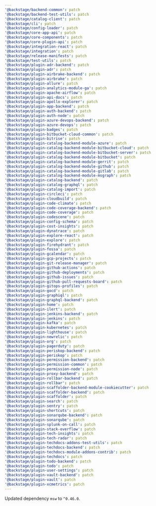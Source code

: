 ```yaml
---
'@backstage/backend-common': patch
'@backstage/backend-test-utils': patch
'@backstage/catalog-client': patch
'@backstage/cli': patch
'@backstage/config-loader': patch
'@backstage/core-app-api': patch
'@backstage/core-components': patch
'@backstage/core-plugin-api': patch
'@backstage/integration-react': patch
'@backstage/integration': patch
'@backstage/release-manifests': patch
'@backstage/test-utils': patch
'@backstage/plugin-adr-backend': patch
'@backstage/plugin-adr': patch
'@backstage/plugin-airbrake-backend': patch
'@backstage/plugin-airbrake': patch
'@backstage/plugin-allure': patch
'@backstage/plugin-analytics-module-ga': patch
'@backstage/plugin-apache-airflow': patch
'@backstage/plugin-api-docs': patch
'@backstage/plugin-apollo-explorer': patch
'@backstage/plugin-app-backend': patch
'@backstage/plugin-auth-backend': patch
'@backstage/plugin-auth-node': patch
'@backstage/plugin-azure-devops-backend': patch
'@backstage/plugin-azure-devops': patch
'@backstage/plugin-badges': patch
'@backstage/plugin-bitbucket-cloud-common': patch
'@backstage/plugin-bitrise': patch
'@backstage/plugin-catalog-backend-module-azure': patch
'@backstage/plugin-catalog-backend-module-bitbucket-cloud': patch
'@backstage/plugin-catalog-backend-module-bitbucket-server': patch
'@backstage/plugin-catalog-backend-module-bitbucket': patch
'@backstage/plugin-catalog-backend-module-gerrit': patch
'@backstage/plugin-catalog-backend-module-github': patch
'@backstage/plugin-catalog-backend-module-gitlab': patch
'@backstage/plugin-catalog-backend-module-msgraph': patch
'@backstage/plugin-catalog-backend': patch
'@backstage/plugin-catalog-graphql': patch
'@backstage/plugin-catalog-import': patch
'@backstage/plugin-circleci': patch
'@backstage/plugin-cloudbuild': patch
'@backstage/plugin-code-climate': patch
'@backstage/plugin-code-coverage-backend': patch
'@backstage/plugin-code-coverage': patch
'@backstage/plugin-codescene': patch
'@backstage/plugin-config-schema': patch
'@backstage/plugin-cost-insights': patch
'@backstage/plugin-dynatrace': patch
'@backstage/plugin-explore-react': patch
'@backstage/plugin-explore': patch
'@backstage/plugin-firehydrant': patch
'@backstage/plugin-fossa': patch
'@backstage/plugin-gcalendar': patch
'@backstage/plugin-gcp-projects': patch
'@backstage/plugin-git-release-manager': patch
'@backstage/plugin-github-actions': patch
'@backstage/plugin-github-deployments': patch
'@backstage/plugin-github-issues': patch
'@backstage/plugin-github-pull-requests-board': patch
'@backstage/plugin-gitops-profiles': patch
'@backstage/plugin-gocd': patch
'@backstage/plugin-graphiql': patch
'@backstage/plugin-graphql-backend': patch
'@backstage/plugin-home': patch
'@backstage/plugin-ilert': patch
'@backstage/plugin-jenkins-backend': patch
'@backstage/plugin-jenkins': patch
'@backstage/plugin-kafka': patch
'@backstage/plugin-kubernetes': patch
'@backstage/plugin-lighthouse': patch
'@backstage/plugin-newrelic': patch
'@backstage/plugin-org': patch
'@backstage/plugin-pagerduty': patch
'@backstage/plugin-periskop-backend': patch
'@backstage/plugin-periskop': patch
'@backstage/plugin-permission-backend': patch
'@backstage/plugin-permission-common': patch
'@backstage/plugin-permission-node': patch
'@backstage/plugin-proxy-backend': patch
'@backstage/plugin-rollbar-backend': patch
'@backstage/plugin-rollbar': patch
'@backstage/plugin-scaffolder-backend-module-cookiecutter': patch
'@backstage/plugin-scaffolder-backend': patch
'@backstage/plugin-scaffolder': patch
'@backstage/plugin-search': patch
'@backstage/plugin-sentry': patch
'@backstage/plugin-shortcuts': patch
'@backstage/plugin-sonarqube-backend': patch
'@backstage/plugin-sonarqube': patch
'@backstage/plugin-splunk-on-call': patch
'@backstage/plugin-stack-overflow': patch
'@backstage/plugin-tech-insights': patch
'@backstage/plugin-tech-radar': patch
'@backstage/plugin-techdocs-addons-test-utils': patch
'@backstage/plugin-techdocs-backend': patch
'@backstage/plugin-techdocs-module-addons-contrib': patch
'@backstage/plugin-techdocs': patch
'@backstage/plugin-todo-backend': patch
'@backstage/plugin-todo': patch
'@backstage/plugin-user-settings': patch
'@backstage/plugin-vault-backend': patch
'@backstage/plugin-vault': patch
'@backstage/plugin-xcmetrics': patch
---
```


Updated dependency `msw` to `^0.46.0`.
